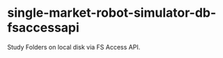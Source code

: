 single-market-robot-simulator-db-fsaccessapi
=========

Study Folders on local disk via FS Access API.

